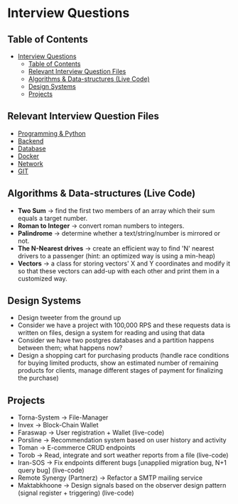 # Interview Questions

## Table of Contents

- [Interview Questions](#interview-questions)
  - [Table of Contents](#table-of-contents)
  - [Relevant Interview Question Files](#relevant-interview-question-files)
  - [Algorithms \& Data-structures (Live Code)](#algorithms--data-structures-live-code)
  - [Design Systems](#design-systems)
  - [Projects](#projects)

## Relevant Interview Question Files

- [Programming \& Python](programming.md)
- [Backend](backend.md)
- [Database](database.md)
- [Docker](docker.md)
- [Network](network.md)
- [GIT](git.md)

## Algorithms & Data-structures (Live Code)

- **Two Sum** -> find the first two members of an array which their sum equals a target number.
- **Roman to Integer** -> convert roman numbers to integers.
- **Palindrome** -> determine whether a text/string/number is mirrored or not.
- **The N-Nearest drives** -> create an efficient way to find 'N' nearest drivers to a passenger (hint: an optimized way is using a min-heap)
- **Vectors** -> a class for storing vectors' X and Y coordinates and modify it so that these vectors can add-up with each other and print them in a customized way.

## Design Systems

- Design tweeter from the ground up
- Consider we have a project with 100,000 RPS and these requests data is written on files, design a system for reading and using that data
- Consider we have two postgres databases and a partition happens between them; what happens now?
- Design a shopping cart for purchasing products (handle race conditions for buying limited products, show an estimated number of remaining products for clients, manage different stages of payment for finalizing the purchase)

## Projects

- Torna-System -> File-Manager
- Invex -> Block-Chain Wallet
- Faraswap -> User registration + Wallet (live-code)
- Porsline -> Recommendation system based on user history and activity
- Toman -> E-commerce CRUD endpoints
- Torob -> Read, integrate and sort weather reports from a file (live-code)
- Iran-SOS -> Fix endpoints different bugs [unapplied migration bug, N+1 query bug] (live-code)
- Remote Synergy (Partnerz) -> Refactor a SMTP mailing service
- Maktabkhoone -> Design signals based on the observer design pattern (signal register + triggering) (live-code)
